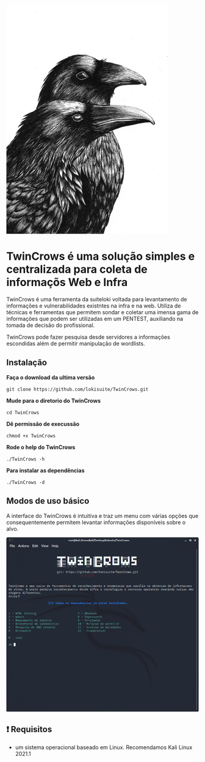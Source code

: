 <img src="https://raw.githubusercontent.com/lokisuite/images/main/tc/tc-logo.jpg"  height="600" />

# TwinCrows é uma solução simples e centralizada para coleta de informaçõs Web e Infra

TwinCrows é uma ferramenta da suiteloki voltada para levantamento de informações e vulnerabilidades existntes na infra e na web. Utiliza de técnicas e ferramentas que permitem sondar e coletar uma imensa gama de informações que podem ser utilizadas em um PENTEST, auxiliando na tomada de decisão do profissional.

TwinCrows pode fazer pesquisa desde servidores a informações escondidas além de permitir manipulação de wordlists.

## Instalação

**Faça o download da ultima versão**
```
git clone https://github.com/lokisuite/TwinCrows.git
```
**Mude para o diretorio do TwinCrows**
```
cd TwinCrows
```
**Dê permissão de execussão**
```
chmod +x TwinCrows
```
**Rode o help do TwinCrows**
```
./TwinCrows -h
```
**Para instalar as dependências**
```
./TwinCrows -d
```

## Modos de uso básico

A interface do TwinCrows é intuitiva e traz um menu com várias opções que consequentemente permitem levantar informações disponíveis sobre o alvo.

![TC](https://raw.githubusercontent.com/lokisuite/images/main/tc/tc_print.png)

## :heavy_exclamation_mark: Requisitos

- um sistema operacional baseado em Linux. Recomendamos Kali Linux 2021.1
